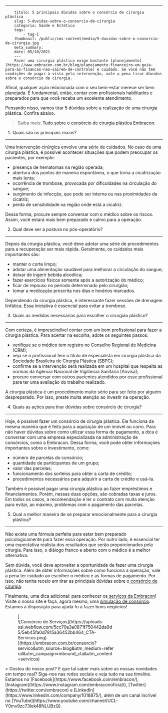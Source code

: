 ---
        titulo: 5 principais dúvidas sobre o consórcio de cirurgia plástica
        slug: 5-duvidas-sobre-o-consorcio-de-cirurgia
        categoria: Saúde e Estética
        tags:
            - tag-1
        thumbnail: /public/cms-content/media/5-duvidas-sobre-o-consorcio-de-cirurgia.jpg
        meta_summary: 
        date: 05/10/2021
        ---
        Fazer uma cirurgia plástica exige bastante [planejamento](https://www.embracon.com.br/blog/planejamento-financeiro-um-guia-para-as-financas-nao-sairem-de-controle) e cuidado. Se você não tem condições de pagar à vista pela intervenção, vale a pena tirar dúvidas sobre o consórcio de cirurgia.

Afinal, qualquer ação relacionada com o seu bem-estar merece ser bem planejada. É fundamental, então, contar com profissionais habilitados e preparados para que você receba um excelente atendimento.

Pensando nisso, vamos tirar 5 dúvidas sobre a realização de uma cirurgia plástica. Confira abaixo.

> Saiba mais: [Tudo sobre o consórcio de cirurgia plástica Embracon.](https://www.embracon.com.br/blog/tudo-sobre-o-consorcio-de-cirurgia-plastica-embracon)

1. Quais são os principais riscos?
----------------------------------

Uma intervenção cirúrgica envolve uma série de cuidados. No caso de uma cirurgia plástica, é possível acontecer situações que podem preocupar os pacientes, por exemplo:

- presença de hematomas na região operada;
- abertura dos pontos de maneira espontânea, o que torna a cicatrização mais lenta;
- ocorrência de trombose, provocada por dificuldades na circulação do sangue;
- surgimento de infecção, que pode ser interna ou nas proximidades da cicatriz;
- perda de sensibilidade na região onde está a cicatriz.

Dessa forma, procure sempre conversar com o médico sobre os riscos. Assim, você estará mais bem preparado e calmo para a operação.

2. Qual deve ser a postura no pós-operatório?
---------------------------------------------

Depois da cirurgia plástica, você deve adotar uma série de procedimentos para a recuperação ser mais rápida. Geralmente, os cuidados mais importantes são:

- manter o corte limpo;
- adotar uma alimentação saudável para melhorar a circulação do sangue;
- deixar de ingerir bebida alcoólica;
- fazer exercícios físicos somente após a autorização do médico;
- ficar de repouso no período determinado pelo cirurgião;
- tomar a medicação prescrita nos dias e horários marcados.

Dependendo da cirurgia plástica, é interessante fazer sessões de drenagem linfática. Essa iniciativa é essencial para evitar a trombose.

3. Quais as medidas necessárias para escolher o cirurgião plástico?
-------------------------------------------------------------------

Com certeza, é imprescindível contar com um bom profissional para fazer a cirurgia plástica. Para acertar na escolha, adote os seguintes passos:

- verifique se o médico tem registro no Conselho Regional de Medicina (CRM);
- veja se o profissional tem o título de especialista em cirurgia plástica da Sociedade Brasileira de Cirurgia Plástica (SBPC);
- confirme se a intervenção será realizada em um hospital que respeita as normas da Agência Nacional de Vigilância Sanitária (Anvisa);
- procure conversar com outros pacientes atendidos por esse profissional para ter uma avaliação do trabalho realizado.

A cirurgia plástica é um procedimento muito sério para ser feito por alguém despreparado. Por isso, preste muita atenção ao investir na operação.

4. Quais as ações para tirar dúvidas sobre consórcio de cirurgia?
-----------------------------------------------------------------

Hoje, é possível fazer um consórcio de cirurgia plástica. Ele funciona da mesma maneira que é feito para a aquisição de um imóvel ou carro. Para não haver dúvidas sobre como utilizar essa forma de pagamento, a dica é conversar com uma empresa especializada na administração de consórcios, como a Embracon. Dessa forma, você pode obter informações importantes sobre o investimento, como:

- número de parcelas do consórcio;
- quantidade de participantes de um grupo;
- valor das parcelas;
- funcionamento dos sorteios para obter a carta de crédito;
- procedimentos necessários para adquirir a carta de crédito e usá-la.

Também é possível pagar uma cirurgia plástica ao fazer empréstimos e financiamentos. Porém, nessas duas opções, são cobradas taxas e juros. Em todos os casos, a recomendação é ler o contrato com muita atenção para evitar, ao máximo, problemas com o pagamento das parcelas.

5. Qual a melhor maneira de se preparar emocionalmente para a cirurgia plástica?
--------------------------------------------------------------------------------

Não existe uma fórmula perfeita para estar bem preparado psicologicamente para fazer essa operação. Por outro lado, é essencial ter uma expectativa realista dos resultados que serão proporcionados pela cirurgia. Para isso, o diálogo franco e aberto com o médico é a melhor alternativa.

Sem dúvida, você deve aproveitar a oportunidade de fazer uma cirurgia plástica. Além de obter informações sobre como funciona a operação, vale a pena ter cuidado ao escolher o médico e as formas de pagamento. Por isso, não tenha receio em tirar as principais dúvidas sobre o[ consórcio de cirurgia](https://www.embracon.com.br/blog/5-duvidas-sobre-o-consorcio-de-cirurgia).

Finalmente, uma dica adicional: para conhecer os[ serviços da Embracon](https://www.embracon.com.br/blog/conheca-os-principais-consorcios-de-servicos-embracon)! Visite o nosso site e faça, agora mesmo, uma [simulação de consórcio](https://www.embracon.com.br/consorcio). Estamos à disposição para ajudá-lo a fazer bons negócios!

<figure class="w-richtext-figure-type-image w-richtext-align-center" style="max-width:310px">[<div>![Consórcio de Serviços](https://uploads-ssl.webflow.com/5cc70a3a0871f750442da9d5/5eb45fa0d7815a36452bb464_CTA-Servicos.png)</div>](https://embracon.com.br/consorcio?servico&utm_source=blog&utm_medium=referral&utm_campaign=inbound_cta&utm_content=servicos)</figure>> Gostou do nosso post? E que tal saber mais sobre as nossas novidades em tempo real? Siga-nos nas redes sociais e veja tudo na sua timeline. Estamos no [Facebook](https://www.facebook.com/embracon/), [Instagram](https://www.instagram.com/embraconoficial/), [Twitter](https://twitter.com/embracon) e [LinkedIn](https://www.linkedin.com/company/1018875/), além de um canal incrível no [YouTube](https://www.youtube.com/channel/UCL-Y0mv9zc73Iek48NLUBzQ).
        